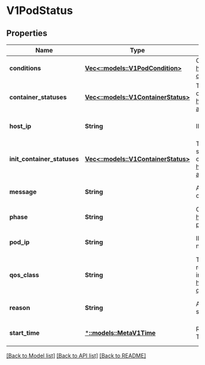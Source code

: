 # V1PodStatus

## Properties
Name | Type | Description | Notes
------------ | ------------- | ------------- | -------------
**conditions** | [**Vec<::models::V1PodCondition>**](io.k8s.kubernetes.pkg.api.v1.PodCondition.md) | Current service state of pod. More info: https://kubernetes.io/docs/concepts/workloads/pods/pod-lifecycle#pod-conditions | [optional] [default to null]
**container_statuses** | [**Vec<::models::V1ContainerStatus>**](io.k8s.kubernetes.pkg.api.v1.ContainerStatus.md) | The list has one entry per container in the manifest. Each entry is currently the output of &#x60;docker inspect&#x60;. More info: https://kubernetes.io/docs/concepts/workloads/pods/pod-lifecycle#pod-and-container-status | [optional] [default to null]
**host_ip** | **String** | IP address of the host to which the pod is assigned. Empty if not yet scheduled. | [optional] [default to null]
**init_container_statuses** | [**Vec<::models::V1ContainerStatus>**](io.k8s.kubernetes.pkg.api.v1.ContainerStatus.md) | The list has one entry per init container in the manifest. The most recent successful init container will have ready &#x3D; true, the most recently started container will have startTime set. More info: https://kubernetes.io/docs/concepts/workloads/pods/pod-lifecycle#pod-and-container-status | [optional] [default to null]
**message** | **String** | A human readable message indicating details about why the pod is in this condition. | [optional] [default to null]
**phase** | **String** | Current condition of the pod. More info: https://kubernetes.io/docs/concepts/workloads/pods/pod-lifecycle#pod-phase | [optional] [default to null]
**pod_ip** | **String** | IP address allocated to the pod. Routable at least within the cluster. Empty if not yet allocated. | [optional] [default to null]
**qos_class** | **String** | The Quality of Service (QOS) classification assigned to the pod based on resource requirements See PodQOSClass type for available QOS classes More info: https://github.com/kubernetes/kubernetes/blob/master/docs/design/resource-qos.md | [optional] [default to null]
**reason** | **String** | A brief CamelCase message indicating details about why the pod is in this state. e.g. &#39;OutOfDisk&#39; | [optional] [default to null]
**start_time** | [***::models::MetaV1Time**](io.k8s.apimachinery.pkg.apis.meta.v1.Time.md) | RFC 3339 date and time at which the object was acknowledged by the Kubelet. This is before the Kubelet pulled the container image(s) for the pod. | [optional] [default to null]

[[Back to Model list]](../README.md#documentation-for-models) [[Back to API list]](../README.md#documentation-for-api-endpoints) [[Back to README]](../README.md)


